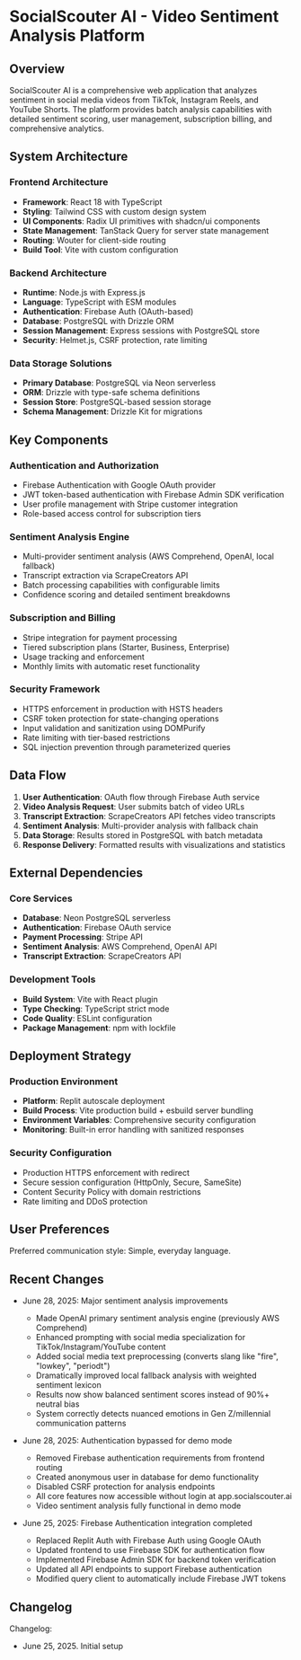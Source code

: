 # SocialScouter AI - Video Sentiment Analysis Platform

## Overview

SocialScouter AI is a comprehensive web application that analyzes sentiment in social media videos from TikTok, Instagram Reels, and YouTube Shorts. The platform provides batch analysis capabilities with detailed sentiment scoring, user management, subscription billing, and comprehensive analytics.

## System Architecture

### Frontend Architecture
- **Framework**: React 18 with TypeScript
- **Styling**: Tailwind CSS with custom design system
- **UI Components**: Radix UI primitives with shadcn/ui components
- **State Management**: TanStack Query for server state management
- **Routing**: Wouter for client-side routing
- **Build Tool**: Vite with custom configuration

### Backend Architecture
- **Runtime**: Node.js with Express.js
- **Language**: TypeScript with ESM modules
- **Authentication**: Firebase Auth (OAuth-based)
- **Database**: PostgreSQL with Drizzle ORM
- **Session Management**: Express sessions with PostgreSQL store
- **Security**: Helmet.js, CSRF protection, rate limiting

### Data Storage Solutions
- **Primary Database**: PostgreSQL via Neon serverless
- **ORM**: Drizzle with type-safe schema definitions
- **Session Store**: PostgreSQL-based session storage
- **Schema Management**: Drizzle Kit for migrations

## Key Components

### Authentication and Authorization
- Firebase Authentication with Google OAuth provider
- JWT token-based authentication with Firebase Admin SDK verification
- User profile management with Stripe customer integration
- Role-based access control for subscription tiers

### Sentiment Analysis Engine
- Multi-provider sentiment analysis (AWS Comprehend, OpenAI, local fallback)
- Transcript extraction via ScrapeCreators API
- Batch processing capabilities with configurable limits
- Confidence scoring and detailed sentiment breakdowns

### Subscription and Billing
- Stripe integration for payment processing
- Tiered subscription plans (Starter, Business, Enterprise)
- Usage tracking and enforcement
- Monthly limits with automatic reset functionality

### Security Framework
- HTTPS enforcement in production with HSTS headers
- CSRF token protection for state-changing operations
- Input validation and sanitization using DOMPurify
- Rate limiting with tier-based restrictions
- SQL injection prevention through parameterized queries

## Data Flow

1. **User Authentication**: OAuth flow through Firebase Auth service
2. **Video Analysis Request**: User submits batch of video URLs
3. **Transcript Extraction**: ScrapeCreators API fetches video transcripts
4. **Sentiment Analysis**: Multi-provider analysis with fallback chain
5. **Data Storage**: Results stored in PostgreSQL with batch metadata
6. **Response Delivery**: Formatted results with visualizations and statistics

## External Dependencies

### Core Services
- **Database**: Neon PostgreSQL serverless
- **Authentication**: Firebase OAuth service
- **Payment Processing**: Stripe API
- **Sentiment Analysis**: AWS Comprehend, OpenAI API
- **Transcript Extraction**: ScrapeCreators API

### Development Tools
- **Build System**: Vite with React plugin
- **Type Checking**: TypeScript strict mode
- **Code Quality**: ESLint configuration
- **Package Management**: npm with lockfile

## Deployment Strategy

### Production Environment
- **Platform**: Replit autoscale deployment
- **Build Process**: Vite production build + esbuild server bundling
- **Environment Variables**: Comprehensive security configuration
- **Monitoring**: Built-in error handling with sanitized responses

### Security Configuration
- Production HTTPS enforcement with redirect
- Secure session configuration (HttpOnly, Secure, SameSite)
- Content Security Policy with domain restrictions
- Rate limiting and DDoS protection

## User Preferences

Preferred communication style: Simple, everyday language.

## Recent Changes

- June 28, 2025: Major sentiment analysis improvements
  - Made OpenAI primary sentiment analysis engine (previously AWS Comprehend)
  - Enhanced prompting with social media specialization for TikTok/Instagram/YouTube content
  - Added social media text preprocessing (converts slang like "fire", "lowkey", "periodt")
  - Dramatically improved local fallback analysis with weighted sentiment lexicon
  - Results now show balanced sentiment scores instead of 90%+ neutral bias
  - System correctly detects nuanced emotions in Gen Z/millennial communication patterns

- June 28, 2025: Authentication bypassed for demo mode
  - Removed Firebase authentication requirements from frontend routing
  - Created anonymous user in database for demo functionality
  - Disabled CSRF protection for analysis endpoints
  - All core features now accessible without login at app.socialscouter.ai
  - Video sentiment analysis fully functional in demo mode

- June 25, 2025: Firebase Authentication integration completed
  - Replaced Replit Auth with Firebase Auth using Google OAuth
  - Updated frontend to use Firebase SDK for authentication flow
  - Implemented Firebase Admin SDK for backend token verification
  - Updated all API endpoints to support Firebase authentication
  - Modified query client to automatically include Firebase JWT tokens

## Changelog

Changelog:
- June 25, 2025. Initial setup
